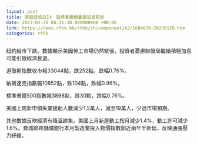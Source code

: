 ```yaml
---
layout: post
title: 美股低收近1%　投資者繼續憂慮加息前景
date: 2023-01-20 06:21:38.000000000 +08:00
link: https://news.rthk.hk/rthk/ch/component/k2/1684670-20230120.htm
categories: rthk
---
```


紐約股市下跌。數據顯示美國勞工市場仍然緊張，投資者憂慮聯儲局繼續積極加息可能引致經濟衰退。

道瓊斯指數收市報33044點，跌252點，跌幅0.76%。

納斯達克指數報10852點，跌104點，跌幅0.96%。

標準普爾500指數報3898點，跌30點，跌幅0.76%。

美國上周新申領失業援助人數減少1.5萬人，減至19萬人，少過市場預期。

其他數據反映經濟有降溫跡象。美國上月新屋動工按月減少1.4%，動工許可減少1.6%。費城聯邦儲備銀行本月製造業投入物價指數創近兩年半新低，反映通脹壓力紓緩。
